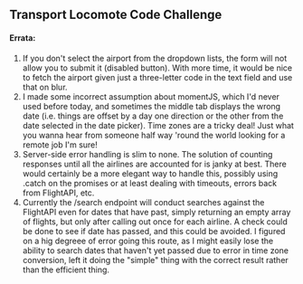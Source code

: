 ## Transport Locomote Code Challenge

#### Errata:
1. If you don't select the airport from the dropdown lists, the form will not allow you to submit it (disabled button). With more time, it would be nice to fetch the airport given just a three-letter code in the text field and use that on blur.
2. I made some incorrect assumption about momentJS, which I'd never used before today, and sometimes the middle tab displays the wrong date (i.e. things are offset by a day one direction or the other from the date selected in the date picker). Time zones are a tricky deal! Just what you wanna hear from someone half way 'round the world looking for a remote job I'm sure!
3. Server-side error handling is slim to none. The solution of counting responses until all the airlines are accounted for is janky at best. There would certainly be a more elegant way to handle this, possibly using .catch on the promises or at least dealing with timeouts, errors back from FlightAPI, etc.
4. Currently the /search endpoint will conduct searches against the FlightAPI even for dates that have past, simply returning an empty array of flights, but only after calling out once for each airline. A check could be done to see if date has passed, and this could be avoided. I figured on a hig degreee of error going this route, as I might easily lose the ability to search dates that haven't yet passed due to error in time zone conversion, left it doing the "simple" thing with the correct result rather than the efficient thing.
